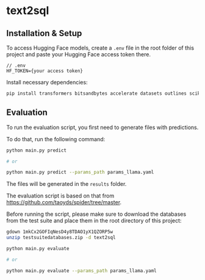 # text2sql

## Installation & Setup

To access Hugging Face models, create a `.env` file in the root folder of this project and paste your Hugging Face access token there.

```
// .env
HF_TOKEN={your access token}
```

Install necessary dependencies:

```bash
pip install transformers bitsandbytes accelerate datasets outlines scikit-learn python-dotenv nltk gdown
```

## Evaluation

To run the evaluation script, you first need to generate files with predictions.

To do that, run the following command:

```bash
python main.py predict

# or

python main.py predict --params_path params_llama.yaml
```


The files will be generated in the `results` folder.

The evaluation script is based on that from https://github.com/taoyds/spider/tree/master.

Before running the script, please make sure to download the databases from the test suite and place them in the root directory of this project:

```bash
gdown 1mkCx2GOFIqNesD4y8TDAO1yX1QZORP5w
unzip testsuitedatabases.zip -d text2sql
```

```bash
python main.py evaluate

# or

python main.py evaluate --params_path params_llama.yaml
```
